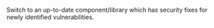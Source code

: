 Switch to an up-to-date component/library which has security fixes for newly identified vulnerabilities.
